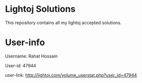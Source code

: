 # Lightoj Solutions
This repository contains all my lightoj accepted solutions.

# User-info
Username: Rahat Hossain

User-id: 47944

user-link: http://lightoj.com/volume_userstat.php?user_id=47944
